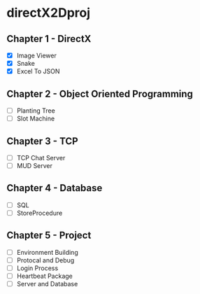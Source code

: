 # directX2Dproj

## Chapter 1 - DirectX

- [x] Image Viewer
- [x] Snake
- [x] Excel To JSON

## Chapter 2 - Object Oriented Programming

- [ ] Planting Tree
- [ ] Slot Machine

## Chapter 3 - TCP

- [ ] TCP Chat Server
- [ ] MUD Server

## Chapter 4 - Database

- [ ] SQL
- [ ] StoreProcedure

## Chapter 5 - Project

- [ ] Environment Building
- [ ] Protocal and Debug
- [ ] Login Process
- [ ] Heartbeat Package
- [ ] Server and Database